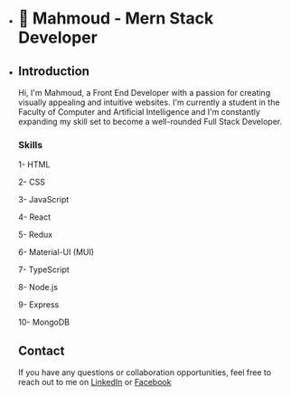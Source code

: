 - # 👋 Mahmoud - Mern Stack Developer
- ## Introduction
  Hi, I'm Mahmoud, a Front End Developer with a passion for creating visually appealing and intuitive websites. I'm currently a student in the Faculty of Computer and     Artificial Intelligence and I'm constantly expanding my skill set to become a well-rounded Full Stack Developer.
  
  ### Skills
  
  1- HTML 
  
  2- CSS
  
  3- JavaScript
  
  4- React
  
  5- Redux
  
  6- Material-UI (MUI)
  
  7- TypeScript
  
  8- Node.js
  
  9- Express
  
  10- MongoDB
 
  ## Contact
  If you have any questions or collaboration opportunities, feel free to reach out to me on 
  [LinkedIn](https://www.linkedin.com/in/mahmoudmohamed1) or [Facebook](https://www.facebook.com/abo.rdwan.319)
